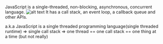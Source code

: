 JavaScript is a single-threaded, non-blocking, asynchronous, concurrent language.
![alt text](https://raw.githubusercontent.com/profjordanov/JavaScript-Fundamentals/blob/master/Event%20Loop/heap-stack.png)
It has a call stack, an event loop, a callback queue and other APIs.

a.k.a JavaScript is a single threaded programming language(single threaded runtime) 
=> single call stack
=> one thread == one call stack == one thing at a time (but not really)
